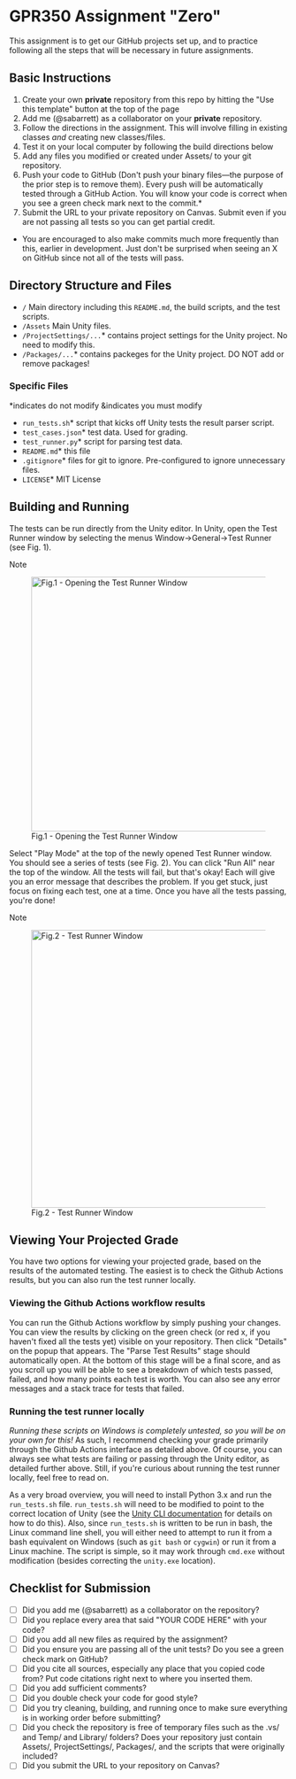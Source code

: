 # GPR350 Assignment "Zero"

This assignment is to get our GitHub projects set up, and to practice following all the steps that will be necessary in future assignments.

## Basic Instructions

1. Create your own **private** repository from this repo by hitting the "Use this template" button at the top of the page
2. Add me (@sabarrett) as a collaborator on your **private** repository.
3. Follow the directions in the assignment. This will involve filling in existing classes *and* creating new classes/files.
5. Test it on your local computer by following the build directions below
6. Add any files you modified or created under Assets/ to your git repository.
7. Push your code to GitHub (Don't push your binary files—the purpose of the prior step is to remove them). Every push will be automatically tested through a GitHub Action. You will know your code is correct when you see a green check mark next to the commit.*
8. Submit the URL to your private repository on Canvas. Submit even if you are not passing all tests so you can get partial credit.

* You are encouraged to also make commits much more frequently than this, earlier in development. Just don't be surprised when seeing an X on GitHub since not all of the tests will pass.

## Directory Structure and Files

- `/` Main directory including this `README.md`, the build scripts, and the test scripts.
- `/Assets` Main Unity files.
- `/ProjectSettings/...`* contains project settings for the Unity project. No need to modify this.
- `/Packages/...`* contains packeges for the Unity project. DO NOT add or remove packages!

### Specific Files

*indicates do not modify
&indicates you must modify


- `run_tests.sh`* script that kicks off Unity tests the result parser script.
- `test_cases.json`* test data. Used for grading.
- `test_runner.py`* script for parsing test data.
- `README.md`* this file
- `.gitignore`* files for git to ignore. Pre-configured to ignore unnecessary files.
- `LICENSE`* MIT License

## Building and Running
The tests can be run directly from the Unity editor. In Unity, open the Test Runner window by selecting the menus
Window->General->Test Runner (see Fig. 1).

> [!NOTE]
> <figure>
>  <img width="460" alt="Fig.1 - Opening the Test Runner Window" src="https://github.com/CC-GPR-350/a1/assets/4325000/b9bed196-cf28-4f9c-80e0-00b51c2f82a9">
>  <figcaption>Fig.1 - Opening the Test Runner Window</figcaption>
> </figure>

Select "Play Mode" at the top of the newly opened Test Runner window. You should see
a series of tests (see Fig. 2). You can click "Run All" near the top of the window. All the tests will fail, but that's okay!
Each will give you an error message that describes the problem. If you get stuck, just focus on fixing each test, one at a time.
Once you have all the tests passing, you're done!

> [!NOTE]
> <figure>
>  <img width="502" alt="Fig.2 - Test Runner Window" src="https://github.com/CC-GPR-350/a1/assets/4325000/5fe553a2-da80-453d-8292-352588f206cf">
>  <figcaption>Fig.2 - Test Runner Window</figcaption>
> </figure>

## Viewing Your Projected Grade

You have two options for viewing your projected grade, based on the results of the automated testing. The easiest is to check
the Github Actions results, but you can also run the test runner locally.

### Viewing the Github Actions workflow results
You can run the Github Actions workflow by simply pushing your changes. You can view the results by clicking on the green check
(or red x, if you haven't fixed all the tests yet) visible on your repository. Then click "Details" on the popup that appears.
The "Parse Test Results" stage should automatically open. At the bottom of this stage will be a final score, and as you scroll
up you will be able to see a breakdown of which tests passed, failed, and how many points each test is worth. You can also see
any error messages and a stack trace for tests that failed.

### Running the test runner locally
*Running these scripts on Windows is completely untested, so you will be on your own for this!*
As such, I recommend checking your grade primarily through the Github Actions interface as detailed above.
Of course, you can always see what tests are failing or passing through the Unity editor, as detailed further above. Still, if you're curious about running the test runner locally, feel free to read on.

As a very broad overview, you will need to install Python 3.x and run the `run_tests.sh` file. `run_tests.sh` will need to be
modified to point to the correct location of Unity (see the [Unity CLI documentation](https://docs.unity3d.com/Manual/EditorCommandLineArguments.html) for details on how to do this). Also, since `run_tests.sh` is
written to be run in bash, the Linux command line shell, you will either need to attempt to run it from a bash equivalent
on Windows (such as `git bash` or `cygwin`) or run it from a Linux machine. The script is simple, so it may work through `cmd.exe`
without modification (besides correcting the `unity.exe` location).

## Checklist for Submission

- [ ] Did you add me (@sabarrett) as a collaborator on the repository?
- [ ] Did you replace every area that said "YOUR CODE HERE" with your code?
- [ ] Did you add all new files as required by the assignment?
- [ ] Did you ensure you are passing all of the unit tests? Do you see a green check mark on GitHub?
- [ ] Did you cite all sources, especially any place that you copied code from? Put code citations right next to where you inserted them.
- [ ] Did you add sufficient comments?
- [ ] Did you double check your code for good style?
- [ ] Did you try cleaning, building, and running once to make sure everything is in working order before submitting?
- [ ] Did you check the repository is free of temporary files such as the .vs/ and Temp/ and Library/ folders? Does your repository just contain Assets/, ProjectSettings/, Packages/, and the scripts that were originally included?
- [ ] Did you submit the URL to your repository on Canvas?
